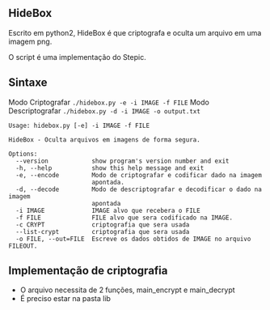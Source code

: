 ## HideBox
Escrito em python2, HideBox é que criptografa e oculta um arquivo em uma imagem png.

O script é uma implementação do Stepic.
## Sintaxe
Modo Criptografar
`./hidebox.py -e -i IMAGE -f FILE`
Modo Descriptografar
`./hidebox.py -d -i IMAGE -o output.txt`
```
Usage: hidebox.py [-e] -i IMAGE -f FILE

HideBox - Oculta arquivos em imagens de forma segura.

Options:
  --version            show program's version number and exit
  -h, --help           show this help message and exit
  -e, --encode         Modo de criptografar e codificar dado na imagem
                       apontada.
  -d, --decode         Modo de descriptografar e decodificar o dado na imagem
                       apontada
  -i IMAGE             IMAGE alvo que recebera o FILE
  -f FILE              FILE alvo que sera codificado na IMAGE.
  -c CRYPT             criptografia que sera usada
  --list-crypt         criptografia que sera usada
  -o FILE, --out=FILE  Escreve os dados obtidos de IMAGE no arquivo FILEOUT.
  ```
## Implementação de criptografia
- O arquivo necessita de 2 funções, main_encrypt e main_decrypt
- É preciso estar na pasta lib
